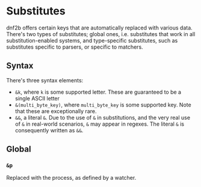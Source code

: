 # Substitutes

dnf2b offers certain keys that are automatically replaced with various data. There's two types of substitutes; global ones, i.e. substitutes that work in all substitution-enabled systems, and type-specific substitutes, such as substitutes specific to parsers, or specific to matchers.

## Syntax

There's three syntax elements:

* `&k`, where `k` is some supported letter. These are guaranteed to be a single ASCII letter
* `&(multi_byte_key)`, where `multi_byte_key` is some supported key. Note that these are exceptionally rare.
* `&&`, a literal `&`. Due to the use of `&` in substitutions, and the very real use of `&` in real-world scenarios, `&` may appear in regexes. The literal `&` is consequently written as `&&`.

## Global

### `&p`

Replaced with the process, as defined by a watcher.
